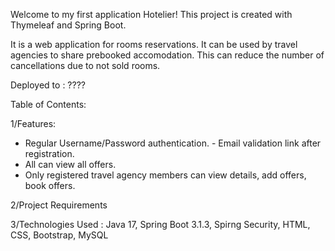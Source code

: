 Welcome to my first application Hotelier! This project is created with Thymeleaf and Spring Boot.

It is a web application for rooms reservations.
It can be used by travel agencies to share prebooked accomodation.
This can reduce the number of cancellations due to not sold rooms.


Deployed to :
????

Table of Contents:

1/Features:
- Regular Username/Password authentication. - Email validation link after registration.
- All can view all offers.
- Only registered travel agency members can view details, add offers, book offers.
  
2/Project Requirements

3/Technologies Used :
Java 17, Spring Boot 3.1.3, Spirng Security, HTML, CSS, Bootstrap, MySQL

